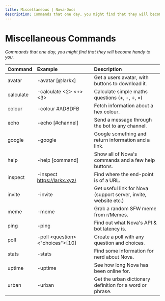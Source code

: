```yaml
---
title: Miscellaneous | Nova-Docs
description: Commands that one day, you might find that they will become handy to you.
---
```


# Miscellaneous Commands
*Commands that one day, you might find that they will become handy to you.*

| Command | Example | Description |
| :--- | :--- | :--- |
| avatar | -avatar [@larkx] | Get a users avatar, with buttons to download it.
| calculate | -calculate <2> <+> <3> | Calculate simple maths questions (+, -, ÷, ×)
| colour | -colour #AD8DFB | Fetch information about a hex colour.
| echo | -echo [#channel] <message> | Send a message through the bot to any channel.
| google | -google <nova docs> | Google something and return information and a link.
| help | -help [command] | Show all of Nova's commands and a few help buttons.
| inspect | -inspect <https://larkx.xyz/> | Find where the end-point is of a URL.
| invite | -invite | Get useful link for Nova (support server, invite, website etc.)
| meme | -meme | Grab a random SFW meme from r/Memes.
| ping | -ping | Find out what Nova's API & bot latency is.
| poll | -poll \<question> <"choices">[10] | Create a poll with any question and choices.
| stats | -stats | Find some information for nerd about Nova.
| uptime | -uptime | See how long Nova has been online for.
| urban | -urban <nova bot> | Get the urban dictionary definition for a word or phrase.
